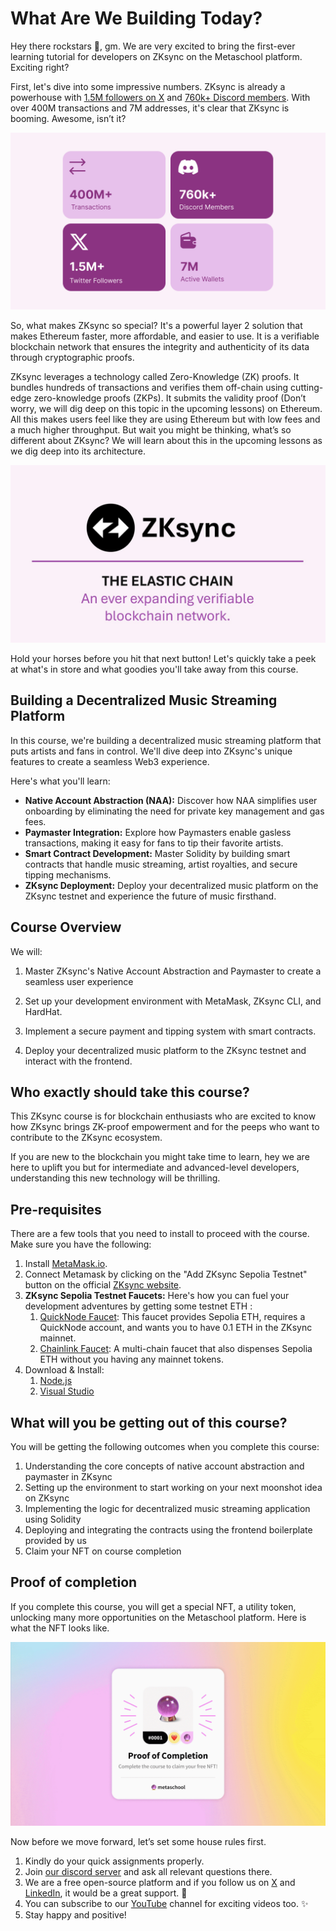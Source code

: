 # What Are We Building Today?

Hey there rockstars 👋, gm. We are very excited to bring the first-ever learning tutorial for developers on ZKsync on the Metaschool platform. Exciting right?

First, let's dive into some impressive numbers. ZKsync is already a powerhouse with [1.5M followers on X](https://x.com/zksync) and [760k+ Discord members](https://discord.com/invite/8h9rrE3). With over 400M transactions and 7M addresses, it's clear that ZKsync is booming. Awesome, isn’t it?

![numbers (1).png](https://github.com/0xmetaschool/Learning-Projects/blob/main/assests_for_all/Zksync-assests/Lesson%201%20What%20are%20We%20Building%20Today/numbers_(1).png?raw=true)

So, what makes ZKsync so special? It's a powerful layer 2 solution that makes Ethereum faster, more affordable, and easier to use. It is a verifiable blockchain network that ensures the integrity and authenticity of its data through cryptographic proofs.

ZKsync leverages a technology called Zero-Knowledge (ZK) proofs. It bundles hundreds of transactions and verifies them off-chain using cutting-edge zero-knowledge proofs (ZKPs). It submits the validity proof (Don’t worry, we will dig deep on this topic in the upcoming lessons) on Ethereum. All this makes users feel like they are using Ethereum but with low fees and a much higher throughput. But wait you might be thinking, what’s so different about ZKsync? We will learn about this in the upcoming lessons as we dig deep into its architecture.

![image1 (1).png](https://github.com/0xmetaschool/Learning-Projects/blob/main/assests_for_all/Zksync-assests/Lesson%201%20What%20are%20We%20Building%20Today/image1_(1).png?raw=true)

Hold your horses before you hit that next button! Let's quickly take a peek at what's in store and what goodies you'll take away from this course.

## Building a Decentralized Music Streaming Platform

In this course, we're building a decentralized music streaming platform that puts artists and fans in control. We'll dive deep into ZKsync's unique features to create a seamless Web3 experience.

Here's what you'll learn:

- **Native Account Abstraction (NAA):** Discover how NAA simplifies user onboarding by eliminating the need for private key management and gas fees.
- **Paymaster Integration:** Explore how Paymasters enable gasless transactions, making it easy for fans to tip their favorite artists.
- **Smart Contract Development:** Master Solidity by building smart contracts that handle music streaming, artist royalties, and secure tipping mechanisms.
- **ZKsync Deployment:** Deploy your decentralized music platform on the ZKsync testnet and experience the future of music firsthand.

## Course Overview

We will:

1. Master ZKsync's Native Account Abstraction and Paymaster to create a seamless user experience

2. Set up your development environment with MetaMask, ZKsync CLI, and HardHat.

4. Implement a secure payment and tipping system with smart contracts.

5. Deploy your decentralized music platform to the ZKsync testnet and interact with the frontend.

## **Who exactly should take this course?**

This ZKsync course is for blockchain enthusiasts who are excited to know how ZKsync brings ZK-proof empowerment and for the peeps who want to contribute to the ZKsync ecosystem.

If you are new to the blockchain you might take time to learn, hey we are here to uplift you but for intermediate and advanced-level developers, understanding this new technology will be thrilling.

## Pre-requisites

There are a few tools that you need to install to proceed with the course. Make sure you have the following:

1. Install [MetaMask.io](https://metamask.io/).
2. Connect Metamask by clicking on the "Add ZKsync Sepolia Testnet" button on the official [ZKsync website](https://docs.zksync.io/build/connect-to-zksync).
3. **ZKsync Sepolia Testnet Faucets:** Here's how you can fuel your development adventures by getting some testnet ETH :
    1. [QuickNode Faucet](https://faucet.quicknode.com/zksync/sepolia): This faucet provides Sepolia ETH, requires a QuickNode account, and wants you to have 0.1 ETH in the ZKsync mainnet.
    2. [Chainlink Faucet](https://faucets.chain.link/zksync-sepolia): A multi-chain faucet that also dispenses Sepolia ETH without you having any mainnet tokens.
4. Download & Install:
    1. [Node.js](https://nodejs.org/)
    2. [Visual Studio](https://code.visualstudio.com/)

## What will you be getting out of this course?

You will be getting the following outcomes when you complete this course:

1. Understanding the core concepts of native account abstraction and paymaster in ZKsync
2. Setting up the environment to start working on your next moonshot idea on ZKsync
3. Implementing the logic for decentralized music streaming application using Solidity
4. Deploying and integrating the contracts using the frontend boilerplate provided by us 
5. Claim your NFT on course completion

## Proof of completion

If you complete this course, you will get a special NFT, a utility token, unlocking many more opportunities on the Metaschool platform. Here is what the NFT looks like.

![image50.gif](https://github.com/0xmetaschool/Learning-Projects/blob/main/assests_for_all/Zksync-assests/Lesson%201%20What%20are%20We%20Building%20Today/image50.gif?raw=true)

Now before we move forward, let’s set some house rules first.

1. Kindly do your quick assignments properly.
2. Join [our discord server](https://discord.gg/Jf4ArqVb) and ask all relevant questions there.
3. We are a free open-source platform and if you follow us on [X](https://bit.ly/core-course-twitter) and [LinkedIn](https://bit.ly/core-course-linkedIn), it would be a great support. 🫣
4. You can subscribe to our [YouTube](https://bit.ly/core-course-youtube) channel for exciting videos too. ✨
5. Stay happy and positive!